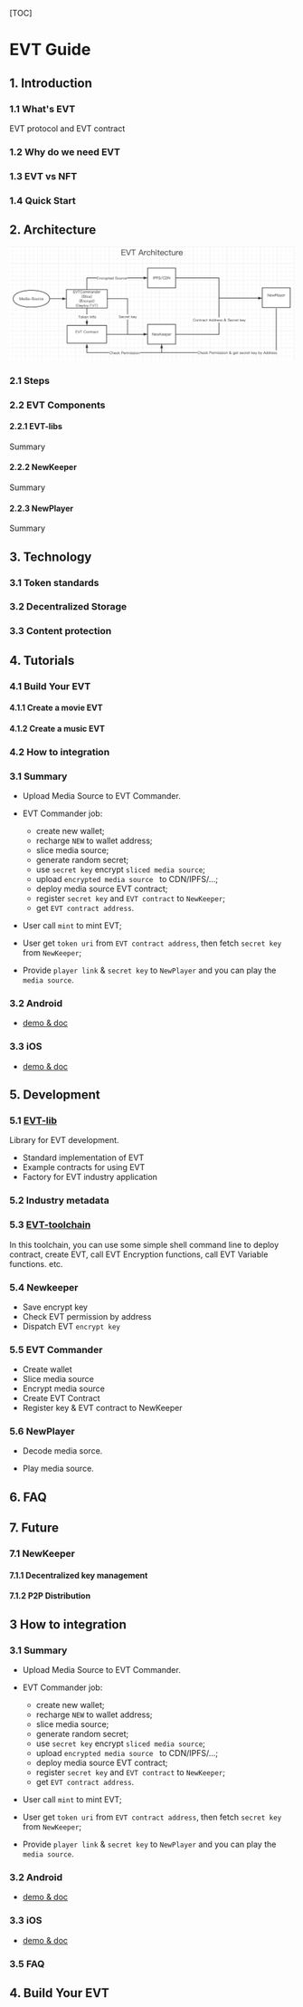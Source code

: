 [TOC]

# EVT Guide



## 1. Introduction

### 1.1 What's EVT

EVT protocol and EVT contract

### 1.2 Why do we need EVT



### 1.3 EVT vs NFT



### 1.4 Quick Start



## 2. Architecture

![EVT Architecture](./res/evt.png)

### 2.1 Steps



### 2.2 EVT Components

#### 2.2.1 EVT-libs

Summary

#### 2.2.2 NewKeeper

Summary

#### 2.2.3 NewPlayer

Summary

## 3. Technology

### 3.1 Token standards

### 3.2 Decentralized Storage

### 3.3 Content protection



## 4. Tutorials

### 4.1 Build Your EVT

#### 4.1.1 Create a movie EVT



#### 4.1.2 Create a music EVT



### 4.2 How to integration

### 3.1 Summary

- Upload Media Source to EVT Commander.

- EVT Commander job:
  - create new wallet; 
  - recharge `NEW` to wallet address;
  - slice media source;
  - generate random secret;
  - use `secret key` encrypt `sliced media source`;
  - upload `encrypted media source ` to CDN/IPFS/...;
  - deploy media source EVT contract;
  - register `secret key` and `EVT contract` to `NewKeeper`;
  - get `EVT contract address`.

- User call `mint` to mint EVT;

- User get `token uri` from `EVT contract address`, then fetch `secret key` from `NewKeeper`;

- Provide `player link` & `secret key` to `NewPlayer` and you can play the `media source`.

### 3.2 Android

- [demo & doc](https://gitlab.weinvent.org/wave/business/wave-websites/EVT-player-android)

### 3.3 iOS

- [demo & doc](https://gitlab.weinvent.org/wave/business/wave-websites/EVT-player-ios)

## 5. Development

### 5.1 [EVT-lib](https://github.com/newtonproject/EVT-lib)

Library for EVT development.

- Standard implementation of EVT
- Example contracts for using EVT
- Factory for EVT industry application

### 5.2 Industry metadata



### 5.3 [EVT-toolchain](https://github.com/newtonproject/EVT-toolchain)

In this toolchain, you can use some simple shell command line to deploy contract, create EVT, call EVT Encryption functions, call EVT Variable functions. etc.

### 5.4 Newkeeper

- Save encrypt key
- Check EVT permission by address
- Dispatch EVT `encrypt key`

### 5.5 EVT Commander

- Create wallet
- Slice media source
- Encrypt media source
- Create EVT Contract
- Register key & EVT contract to NewKeeper

### 5.6 NewPlayer

- Decode media sorce.

- Play media source.

## 6. FAQ



## 7. Future

### 7.1 NewKeeper



#### 7.1.1 Decentralized key management



#### 7.1.2 P2P Distribution



## 



## 3 How to integration

### 3.1 Summary

- Upload Media Source to EVT Commander.

- EVT Commander job:
  - create new wallet; 
  - recharge `NEW` to wallet address;
  - slice media source;
  - generate random secret;
  - use `secret key` encrypt `sliced media source`;
  - upload `encrypted media source ` to CDN/IPFS/...;
  - deploy media source EVT contract;
  - register `secret key` and `EVT contract` to `NewKeeper`;
  - get `EVT contract address`.

- User call `mint` to mint EVT;

- User get `token uri` from `EVT contract address`, then fetch `secret key` from `NewKeeper`;

- Provide `player link` & `secret key` to `NewPlayer` and you can play the `media source`.

### 3.2 Android
- [demo & doc](https://gitlab.weinvent.org/wave/business/wave-websites/EVT-player-android)
### 3.3 iOS
- [demo & doc](https://gitlab.weinvent.org/wave/business/wave-websites/EVT-player-ios)

### 3.5 FAQ

## 4. Build Your EVT
